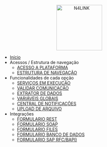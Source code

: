 <p align="center">
  <img src="/n4link-wiki/assets/logos/logo-n4link.png" alt="N4LINK" width="150" />
</p>


* [Início](/docs/README.md)
* Acessos / Estrutura de navegação
  * [ACESSO A PLATAFORMA](/docs/acesso.md)
  * [ESTRUTURA DE NAVEGAÇÃO](/docs/navegacao.md)
* Funcionalidades de cada opção
  * [SERVIÇOS EM EXECUÇÃO](/docs/servicos.md)
  * [VALIDAR COMUNICAÇÃO](/docs/validar.md)
  * [EXTRATOR DE DADOS](/docs/extrator.md)
  * [VARIÁVEIS GLOBAIS](/docs/variaveis.md)
  * [CENTRAL DE NOTIFICAÇÕES](/docs/central.md)
  * [UPLOAD DE ARQUIVO](/docs/upload.md)
* Integrações
  * [FORMULARIO REST](/docs/rest.md)
  * [FORMULARIO SOAP](/docs/soap.md)
  * [FORMULARIO FILES](/docs/file.md)
  * [FORMULARIO BANCO DE DADOS](/docs/banco.md)
  * [FORMULARIO SAP RFC/BAPI)](/docs/rfc.md)
